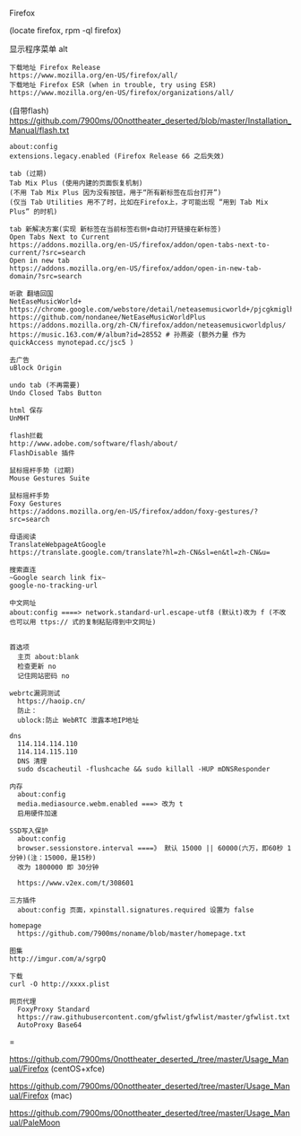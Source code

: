 
Firefox

(locate firefox, rpm -ql firefox)

显示程序菜单 alt

```
下载地址 Firefox Release 
https://www.mozilla.org/en-US/firefox/all/
下载地址 Firefox ESR (when in trouble, try using ESR)
https://www.mozilla.org/en-US/firefox/organizations/all/
```

(自带flash)
https://github.com/7900ms/00nottheater_deserted/blob/master/Installation_Manual/flash.txt

```
about:config
extensions.legacy.enabled (Firefox Release 66 之后失效)
```
```
tab (过期)
Tab Mix Plus (使用内建的页面恢复机制)
(不用 Tab Mix Plus 因为没有按钮，用于“所有新标签在后台打开”)
(仅当 Tab Utilities 用不了时，比如在Firefox上，才可能出现 “用到 Tab Mix Plus” 的时机)

tab 新解决方案(实现 新标签在当前标签右侧+自动打开链接在新标签)
Open Tabs Next to Current
https://addons.mozilla.org/en-US/firefox/addon/open-tabs-next-to-current/?src=search
Open in new tab
https://addons.mozilla.org/en-US/firefox/addon/open-in-new-tab-domain/?src=search

听歌 翻墙回国
NetEaseMusicWorld+
https://chrome.google.com/webstore/detail/neteasemusicworld+/pjcgkmiglhiambjngnljkdpoggonlnfe
https://github.com/nondanee/NetEaseMusicWorldPlus
https://addons.mozilla.org/zh-CN/firefox/addon/neteasemusicworldplus/
https://music.163.com/#/album?id=28552 # 孙燕姿 (额外力量 作为 quickAccess mynotepad.cc/jsc5 ) 

去广告
uBlock Origin

undo tab (不再需要)
Undo Closed Tabs Button

html 保存
UnMHT

flash拦截
http://www.adobe.com/software/flash/about/
FlashDisable 插件

鼠标摇杆手势 (过期)
Mouse Gestures Suite

鼠标摇杆手势 
Foxy Gestures
https://addons.mozilla.org/en-US/firefox/addon/foxy-gestures/?src=search

母语阅读
TranslateWebpageAtGoogle
https://translate.google.com/translate?hl=zh-CN&sl=en&tl=zh-CN&u=

搜索直连
~Google search link fix~
google-no-tracking-url 

中文网址
about:config ====> network.standard-url.escape-utf8 (默认t)改为 f (不改也可以用 ttps:// 式的复制粘贴得到中文网址)


```
```
首选项
  主页 about:blank
  检查更新 no
  记住网站密码 no

webrtc漏洞测试
  https://haoip.cn/
  防止：
  ublock:防止 WebRTC 泄露本地IP地址

dns
  114.114.114.110
  114.114.115.110
  DNS 清理
  sudo dscacheutil -flushcache && sudo killall -HUP mDNSResponder

内存
  about:config
  media.mediasource.webm.enabled ===> 改为 t
  启用硬件加速

SSD写入保护
  about:config
  browser.sessionstore.interval ====》 默认 15000 || 60000(六万，即60秒 1分钟)(注：15000，是15秒)
  改为 1800000 即 30分钟

  https://www.v2ex.com/t/308601

三方插件
  about:config 页面，xpinstall.signatures.required 设置为 false

homepage
  https://github.com/7900ms/noname/blob/master/homepage.txt

图集
http://imgur.com/a/sgrpQ

下载
curl -O http://xxxx.plist

网页代理
  FoxyProxy Standard
  https://raw.githubusercontent.com/gfwlist/gfwlist/master/gfwlist.txt
  AutoProxy Base64

```
=

https://github.com/7900ms/0nottheater_deserted_/tree/master/Usage_Manual/Firefox (centOS+xfce)

https://github.com/7900ms/00nottheater_deserted/tree/master/Usage_Manual/Firefox (mac)

https://github.com/7900ms/00nottheater_deserted/tree/master/Usage_Manual/PaleMoon


